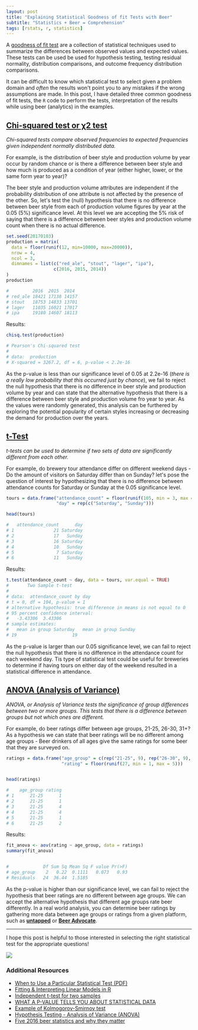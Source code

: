 ```yaml
---
layout: post
title: "Explaining Statistical Goodness of fit Tests with Beer"
subtitle: "Statistics + Beer = Comprehension"
tags: [rstats, r, statistics]
---
```


A [goodness of fit test](https://en.wikipedia.org/wiki/Goodness_of_fit) are a collection of statistical techniques used to summarize the differences between observed values and expected values. These tests can be used be used for hypothesis testing, testing residual normality, distribution comparisons, and outcome frequency distribution comparisons.

It can be difficult to know which statistical test to select given a problem domain and *often* the results won't point you to any mistakes if the wrong assumptions are made. In this post, I have detailed three common goodness of fit tests, the `R` code to perform the tests, interpretation of the results while using beer (analytics) in the examples.

## [Chi-squared test or χ2 test](https://en.wikipedia.org/wiki/Chi-squared_test)

*Chi-squared tests compare observed frequencies to expected frequencies given independent normally distributed data.*

For example, is the distribution of beer style and production volume by year occur by random chance or is there a difference between beer style and how much is produced as a condition of year (either higher, lower, or the same form year to year)?

The beer style and production volume attributes are independent if the probability distribution of one attribute is not affected by the presence of the other. So, let's test the (null) hypothesis that there is no difference between beer style from each of production volume figures by year at the 0.05 (5%) significance level. At this level we are accepting the 5% risk of saying that there is a difference between beer styles and production volume count when there is no actual difference.

```r
set.seed(20170103)
production = matrix(
  data = floor(runif(12, min=10000, max=20000)),
  nrow = 4,
  ncol = 3,
  dimnames = list(c("red_ale", "stout", "lager", "ipa"),
                  c(2016, 2015, 2014))
)
production
```
```r
#         2016  2015  2014
# red_ale 18421 17138 14157
# stout   18753 14833 13701
# lager   11035 16021 17017
# ipa     19180 14607 18113

```
Results:
```r
chisq.test(production)

# Pearson's Chi-squared test
#
# data:  production
# X-squared = 3267.2, df = 6, p-value < 2.2e-16
```

As the p-value is less than our significance level of 0.05 at 2.2e-16 (*there is a really low probability that this occurred just by chance*), we fail to reject the null hypothesis that there is no difference in beer style and production volume by year and can state that the alternative hypothesis that there is a difference between beer style and production volume fro year to year. As the values were randomly generated, this analysis can be furthered by exploring the potential popularity of certain styles increasing or decreasing the demand for production over the years.


## [t-Test](https://en.wikipedia.org/wiki/Student's_t-test)

*t-tests can be used to determine if two sets of data are significantly different from each other.*

For example, do brewery tour attendance differ on different weekend days - Do the amount of visitors on Saturday differ than on Sunday? let's pose the question of interest by hypothesizing that there is no difference between attendance counts for Saturday or Sunday at the 0.05 significance level.

```r
tours = data.frame("attendance_count" = floor(runif(105, min = 3, max = 35)),
                   "day" = rep(c("Saturday", "Sunday")))

head(tours)
```

```r
#   attendance_count      day
# 1               21 Saturday
# 2               17   Sunday
# 3               16 Saturday
# 4               10   Sunday
# 5                7 Saturday
# 6               11   Sunday
```
Results:
```r
t.test(attendance_count ~ day, data = tours, var.equal = TRUE)
#       Two Sample t-test
#
# data:  attendance_count by day
# t = 0, df = 104, p-value = 1
# alternative hypothesis: true difference in means is not equal to 0
# 95 percent confidence interval:
#   -3.43306  3.43306
# sample estimates:
#   mean in group Saturday   mean in group Sunday
# 19                     19
```

As the p-value is larger than our 0.05 significance level, we can fail to reject the null hypothesis that there is no difference in the attendance count for each weekend day. Tis type of statistical test could be useful for breweries to determine if having tours on either day of the weekend resulted in a statistical difference in attendance.


## [ANOVA (Analysis of Variance)](https://en.wikipedia.org/wiki/Analysis_of_variance)

*ANOVA, or Analysis of Variance tests the significance of group differences between two or more groups. This tests that there is a difference between groups but not which ones are different.*

For example, do beer ratings differ between age groups, 21-25, 26-30, 31+? As a hypothesis we can state that beer ratings will be no different among age groups - Beer drinkers of all ages give the same ratings for some beer that they are surveyed on.

```r
ratings = data.frame("age_group" = c(rep("21-25", 9), rep("26-30", 9), rep("31+", 9)),
                     "rating" = floor(runif(27, min = 1, max = 5)))


head(ratings)
```

```r
#    age_group rating
# 1      21-25      1
# 2      21-25      1
# 3      21-25      4
# 4      21-25      4
# 5      21-25      1
# 6      21-25      2

```
Results:
```r
fit_anova <- aov(rating ~ age_group, data = ratings)
summary(fit_anova)


#             Df Sum Sq Mean Sq F value Pr(>F)
# age_group    2   0.22  0.1111   0.073   0.93
# Residuals   24  36.44  1.5185    
```

As the p-value is higher than our significance level, we can fail to reject the hypothesis that beer ratings are no different between age groups. We can accept the alternative hypothesis that different age groups rate beer differently. In a real world analysis, you can determine beer ratings by gathering more data between age groups or ratings from a given platform, such as [**untapped**](https://untappd.com/) or [**Beer Advocate**](https://www.beeradvocate.com/).

----

I hope this post is helpful to those interested in selecting the right statistical test for the appropriate questions!

![](http://i.giphy.com/RqbkeCZGgipSo.gif)


### Additional Resources

* [When to Use a Particular Statistical Test (PDF)](http://www.csun.edu/~amarenco/Fcs%20682/When%20to%20use%20what%20test.pdf)
* [Fitting & Interpreting Linear Models in R](http://blog.yhat.com/posts/r-lm-summary.html)
* [Independent t-test for two samples](https://statistics.laerd.com/statistical-guides/independent-t-test-statistical-guide.php)
* [WHAT A P-VALUE TELLS YOU ABOUT STATISTICAL DATA](http://www.dummies.com/education/math/statistics/what-a-p-value-tells-you-about-statistical-data/)
* [Example of Kolmogorov-Smirnov test](https://jasdumas.github.io/tech-short-papers/Example_of_Kolmogorov_Smirnov_test2.html)
* [Hypothesis Testing - Analysis of Variance (ANOVA)](http://sphweb.bumc.bu.edu/otlt/MPH-Modules/BS/BS704_HypothesisTesting-ANOVA/BS704_HypothesisTesting-Anova_print.html)
* [Five 2016 beer statistics and why they matter](http://draftmag.com/five-2016-beer-statistics-and-why-they-matter/)
